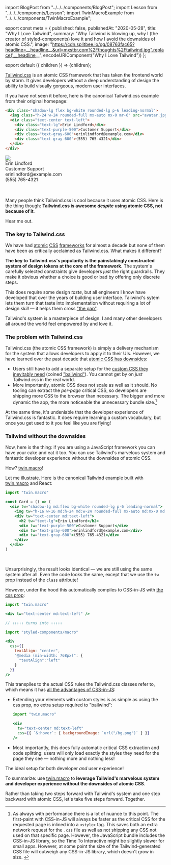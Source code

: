 import BlogPost from "../../../components/BlogPost";
import Lesson from "../../../components/Lesson";
import TwinMacroExample from "../../../components/TwinMacroExample";

export const meta = {
  published: false,
  publishedAt: "2020-05-28",
  title: "Why I Love Tailwind",
  summary: "Why Tailwind is blowing up, why I (the creator of styled-components) love it and how I avoid the downsides of atomic CSS.",
  image: "https://cdn.splitbee.io/og/08763fac65?headline=__headline__&url=mxstbr.com%2Fthoughts%2Ftailwind.jpg".replace('__headline__', encodeURIComponent("Why I Love Tailwind"))
};

export default ({ children }) => <BlogPost meta={meta}>{children}</BlogPost>;

[Tailwind.css](https://tailwindcss.com) is an atomic CSS framework that has taken the frontend world by storm. It gives developers without a deep understanding of design the ability to build visually gorgeous, modern user interfaces. 

If you have not seen it before, here is the canonical Tailwind.css example from their original homepage:

```html
<div class="shadow-lg flex bg-white rounded-lg p-6 leading-normal">
  <img class="h-24 w-24 rounded-full mx-auto mx-0 mr-6" src="avatar.jpg" />
  <div class="text-center text-left">
    <div class="text-lg">Erin Lindford</div>
    <div class="text-purple-500">Customer Support</div>
    <div class="text-gray-600">erinlindford@example.com</div>
    <div class="text-gray-600">(555) 765-4321</div>
  </div>
</div>
```

<style>{`
sup {   font-size: 75%;   line-height: 0;   position: relative;   vertical-align: baseline;   top: -0.5em }
.footnotes * { font-size: inherit!important; }
.footnotes { font-size: 0.9em; }
.footnotes li { max-width: 100%; }
.shadow-lg { box-shadow: 0 10px 15px -3px rgba(0,0,0,.1), 0 4px 6px -2px rgba(0,0,0,.05); }
.p-6 { padding: 1.5rem; }
.leading-normal { line-height: 1.5; }
.rounded-lg { border-radius: .5rem; }
.bg-white { background-color: #fff; }
.h-16 { height: 4rem; }
.w-16 { width: 4rem; }
.rounded-full { border-radius: 9999px; }
.mx-auto { margin-left: auto; margin-right: auto; }
.text-center { text-align: center; }
.text-lg { font-size: 1.125rem; }
.text-purple-500 { color: #9f7aea; }
.text-gray-600 { color: #718096; }
.flex { display: flex; }
.h-24 { height: 6rem; }
.w-24 { width: 6rem; }
.mx-0 { margin-left: 0; margin-right: 0; }
.mr-6 { margin-right: 1.5rem; }
.text-left { text-align: left; }
`}</style>

<div className="shadow-lg flex bg-white rounded-lg p-6 leading-normal" style={{ fontFamily: "sans-serif" }}>
  <img
    className="h-24 w-24 rounded-full mx-auto mx-0 mr-6" 
    src="https://randomuser.me/api/portraits/women/17.jpg"
  />
  <div className="text-center text-left">
    <div className="text-lg">Erin Lindford</div>
    <div className="text-purple-500">Customer Support</div>
    <div className="text-gray-600">erinlindford@example.com</div>
    <div className="text-gray-600">(555) 765-4321</div>
  </div>
</div>

<br />
<br />

Many people think Tailwind.css is cool because it uses atomic CSS. Here is the thing though: **Tailwind.css is awesome _despite_ using atomic CSS, not because of it**.

Hear me out.

### The key to Tailwind.css

We have had [atomic](https://github.com/basscss/basscss/commit/ed65eec980c4899d930f2c293f70bc619573456f) [CSS](https://github.com/tachyons-css/tachyons/commit/7f27af8d52d8ed03615e23a9db5ff33fc8153729) [frameworks](https://medium.com/buzzfeed-design/introducing-solid-1c16b1bf4868) for almost a decade but none of them have been as critically acclaimed as Tailwind.css. What makes it different?

**The key to Tailwind.css's popularity is the painstakingly constructed system of design tokens at the core of the framework.** The system's carefully selected constraints give developers _just_ the right guardrails. They make it obvious whether a choice is good or bad by offering only discrete steps.

This does require some design _taste_, but all engineers I know have developed that over the years of building user interface. Tailwind's sytem lets them turn that taste into implementation without requiring a lot of design _skill_ — it helps them cross ["the gap"](https://vimeo.com/85040589).

Tailwind's system is a masterpiece of design. I and many other developers all around the world feel empowered by and love it.

### The problem with Tailwind.css

Tailwind.css (the atomic CSS framework) is simply a delivery mechanism for the system that allows developers to apply it to their UIs. However, we have learned over the past decade that [atomic CSS has downsides](https://jxnblk.com/blog/two-steps-forward/):

- Users still have to add a separate setup for the [custom CSS they inevitably need](https://twitter.com/kentcdodds/status/1240868842361913347) (coined ["bailwind"](https://twitter.com/samselikoff/status/1251637275412357121)). You cannot get by on _just_ Tailwind.css in the real world.
- More importantly, atomic CSS does not scale as well as it should. No tooling can extract the _per-page_ critical CSS, so developers are shipping more CSS to the browser than necessary. The bigger and more dynamic the app, the more noticeable the unnecessary bundle size.[^1]

At the same time, it's undeniable that the developer experience of Tailwind.css is fantastic. It does require learning a custom vocabulary, but once you get used to it you feel like you are flying!

### Tailwind without the downsides

Now, here is the thing: if you are using a JavaScript framework you can have your cake and eat it too. You can use Tailwind's marvelous system and fantastic developer experience without the downsides of atomic CSS.

How? [twin.macro](https://github.com/ben-rogerson/twin.macro)!

Let me illustrate. Here is the canonical Tailwind example built with [twin.macro](https://github.com/ben-rogerson/twin.macro) and React:

```jsx
import "twin.macro"

const Card = () => (
  <div tw="shadow-lg md:flex bg-white rounded-lg p-6 leading-normal">
    <img tw="h-16 w-16 md:h-24 md:w-24 rounded-full mx-auto md:mx-0 md:mr-6" src="avatar.jpg" />
    <div tw="text-center md:text-left">
      <h2 tw="text-lg">Erin Lindford</h2>
      <div tw="text-purple-500">Customer Support</div>
      <div tw="text-gray-600">erinlindford@example.com</div>
      <div tw="text-gray-600">(555) 765-4321</div>
    </div>
  </div>
)
```

<TwinMacroExample />

<br />

Unsurprisingly, the result looks identical — we are still using the same system after all. Even the code looks the same, except that we use the `tw` prop instead of the `class` attribute!

However, under the hood this automatically compiles to CSS-in-JS with [the css prop](https://medium.com/styled-components/announcing-native-support-for-the-css-prop-in-styled-components-245ca5252feb):

```jsx
import "twin.macro"

<div tw="text-center md:text-left" />

// ↓↓↓↓↓ turns into ↓↓↓↓↓

import "styled-components/macro"

<div 
  css={{
    textAlign: "center",
    "@media (min-width: 768px)": {
      "textAlign":"left"
    }
  }}
/>
```

This transpiles to the actual CSS rules the Tailwind.css classes refer to, which means it has [all the advantages of CSS-in-JS](/thoughts/css-in-js):

- Extending your elements with custom styles is as simple as using the css prop, no extra setup required to "bailwind":

  ```jsx
  import "twin.macro"

  <div
    tw="text-center md:text-left"
    css={{ `&:hover`: { backgroundImage: `url("/bg.png")` } }}
  />
  ```

- Most importantly, this does fully automatic critical CSS extraction and code splitting: users will only load exactly the styles they need for the page they see — nothing more and nothing less!

The ideal setup for both developer _and_ user experience!

To summarize: use [twin.macro](https://github.com/ben-rogerson/twin.macro) to **leverage Tailwind's marvelous system and developer experience without the downsides of atomic CSS**.

Rather than taking two steps forward with Tailwind's system and one step backward with atomic CSS, let's take five steps forward. Together.

[^1]: As always with performance there is a lot of nuance to this point. The first-paint with CSS-in-JS will always be faster as the critical CSS for the requested page is inlined into a `<style>` tag. This saves both an extra network request for the `.css` file as well as not shipping any CSS not used on that specific page. However, the JavaScript bundle includes the CSS-in-JS library, so the Time To Interactive might be slightly slower for small apps. However, at some point the size of the Tailwind-generated CSS file will outweigh any CSS-in-JS library, which doesn't grow in size.&nbsp;